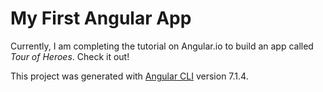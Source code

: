 # My First Angular App

Currently, I am completing the tutorial on Angular.io to build an app called *Tour of Heroes*. Check it out!

This project was generated with [Angular CLI](https://github.com/angular/angular-cli) version 7.1.4.
